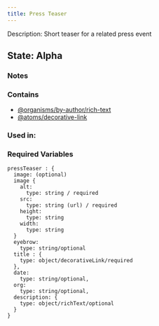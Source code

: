 ```yaml
---
title: Press Teaser
---
```

Description: Short teaser for a related press event

## State: Alpha

### Notes


### Contains
- [@organisms/by-author/rich-text](?p=organisms-rich-text)
- [@atoms/decorative-link](?p=atoms-decorative-link)

### Used in:


### Required Variables

~~~
pressTeaser : {
  image: (optional)
  image {
    alt:
      type: string / required
    src:
      type: string (url) / required
    height:
      type: string
    width:
      type: string
  }
  eyebrow: 
    type: string/optional
  title : {
    type: object/decorativeLink/required
  },
  date: 
    type: string/optional,
  org: 
    type: string/optional,
  description: {
    type: object/richText/optional
  }
}

~~~
